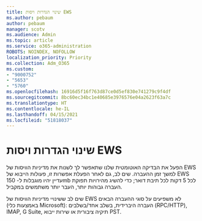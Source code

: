 ```yaml
---
title: שינוי הגדרות ויסות EWS
ms.author: pebaum
author: pebaum
manager: scotv
ms.audience: Admin
ms.topic: article
ms.service: o365-administration
ROBOTS: NOINDEX, NOFOLLOW
localization_priority: Priority
ms.collection: Adm_O365
ms.custom:
- "9000752"
- "5653"
- "5760"
ms.openlocfilehash: 16916d5f16f763d87ce0d5ef830e741279c9f4df
ms.sourcegitcommit: 8bc60ec34bc1e40685e3976576e04a2623f63a7c
ms.translationtype: HT
ms.contentlocale: he-IL
ms.lasthandoff: 04/15/2021
ms.locfileid: "51818037"
---
```

# <a name="changing-ews-throttling-settings"></a>שינוי הגדרות ויסות EWS

הפעל את הבדיקה האוטומטית שלנו שתאפשר לך לשנות את מדיניות הוויסות של EWS למשך זמן ההעברה. שים לב, גם לאחר הפעלת אפשרות זו, פעולות הייבוא של EWS עדיין יהיו מוגבלות ל- 150mb לכל 5 דקות לכל תיבת דואר; כדי להשיג מהירויות תפוקת העברה גבוהות יותר, העבר יותר משתמשים במקביל.

שים לב ששינויי מדיניות הוויסות של EWS לא משפיעים על סוגי ההעברה הבאים (באמצעות כלי Microsoft): העברה היברידית, בשלב אחד/בשלבים (RPC/HTTP), IMAP,‏ G Suite, תיקיה ציבורית או שירות ייבוא PST.